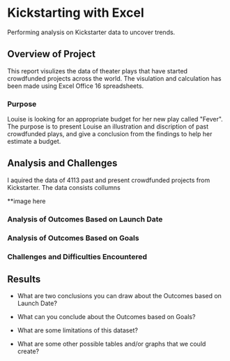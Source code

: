 
# Kickstarting with Excel
Performing analysis on Kickstarter data to uncover trends.

## Overview of Project
This report visulizes the data of theater plays that have started crowdfunded projects across the world. The visulation and calculation has been made using Excel Office 16 spreadsheets. 

### Purpose
Louise is looking for an appropriate budget for her new play called "Fever". The purpose is to present Louise an illustration and discription of past crowdfunded plays, and give a conclusion from the findings to help her estimate a budget.  

## Analysis and Challenges
I aquired the data of 4113 past and present crowdfunded projects from Kickstarter. The data consists collumns     

**image here

### Analysis of Outcomes Based on Launch Date

### Analysis of Outcomes Based on Goals

### Challenges and Difficulties Encountered

## Results

- What are two conclusions you can draw about the Outcomes based on Launch Date?

- What can you conclude about the Outcomes based on Goals?

- What are some limitations of this dataset?

- What are some other possible tables and/or graphs that we could create?

